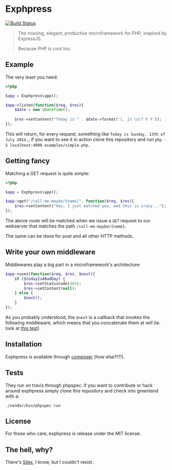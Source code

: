 # Exphpress

[![Build Status](https://travis-ci.org/odino/exphpress.png?branch=master)](https://travis-ci.org/odino/exphpress)

> The missing, elegant, productive microframework for
> PHP, inspired by ExpressJS.
>
> Because PHP is cool too.

## Example

The very least you need:

``` php
<?php

$app = Exphpress\app();

$app->listen(function($req, $res){
    $date = new \DateTime();
    
    $res->setContent("Today is " . $date->format('l, jS \o\f F Y'));
});
```

This will return, for every request, something like
`Today is Sunday, 13th of July 2014,`; if you want to see it in action
clone this repository and run `php -S localhost:4000 examples/simple.php`.

## Getting fancy

Matching a GET request is quite simple:

``` php
<?php

$app = Exphpress\app();

$app->get("/call-me-maybe/{name}", function($req, $res){
    $res->setContent("Hey, I just matched you, and this is crazy...");
});
```

The above route will be matched when we issue a `GET` request to our
webserver that matches the path `/call-me-maybe/{name}`.

The same can be done for post and all other HTTP methods.

## Write your own middleware

Middlewares play a big part in a microframework's architecture:

``` php
$app->uses(function($req, $res, $next){
    if ($todayIsABadDay) {
        $res->setStatusCode(403);
        $res->setContent(null);
    } else {
        $next();
    }
});
```

As you probably understood, the `$next` is a callback that invokes
the following middleware, which means that you concatenate them at
will (ie. look at [this test](https://github.com/odino/exphpress/blob/6e92cc453185199d2a878ae146b83c395e4bc19c/spec/Exphpress/AppSpec.php#L113-L138)).

## Installation

Exphpress is available through [composer](https://packagist.org/packages/odino/exphpress)
(how else?!?!).

## Tests

They run on travis through phpspec: if you want to contribute or
hack around exphpress simply clone this repository and check into
greenland with a:

```
./vendor/bin/phpspec run
```

## License

For those who care, exphpress is release under the MIT license.

## The hell, why?

There's [Silex](http://silex.sensiolabs.org/), I know, but
I couldn't resist.